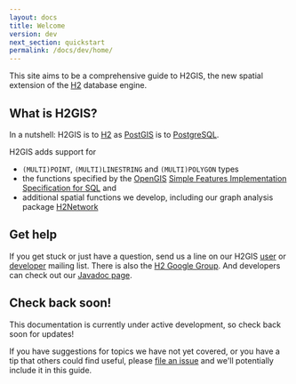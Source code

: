 ```yaml
---
layout: docs
title: Welcome
version: dev
next_section: quickstart
permalink: /docs/dev/home/
---
```


This site aims to be a comprehensive guide to H2GIS, the new spatial extension
of the [H2][] database engine.

## What is H2GIS?

In a nutshell: H2GIS is to [H2][] as [PostGIS][] is to [PostgreSQL][].

H2GIS adds support for

* `(MULTI)POINT`, `(MULTI)LINESTRING` and `(MULTI)POLYGON` types
* the functions specified by the [OpenGIS][] [Simple Features Implementation
  Specification for SQL][] and
* additional spatial functions we develop, including our graph analysis package
  [H2Network][]

## Get help

If you get stuck or just have a question, send us a line on our H2GIS [user][]
or [developer][] mailing list. There is also the [H2 Google Group][]. And
developers can check out our [Javadoc page][].

## Check back soon!

This documentation is currently under active development, so check back soon
for updates!

If you have suggestions for topics we have not yet covered, or you have a tip that others could find useful,
please [file an issue][] and we'll potentially include it in this guide.

[H2]: http://www.h2database.com/
[PostGIS]: http://postgis.net/
[PostgreSQL]: http://www.postgresql.org/
[OpenGIS]: http://www.opengeospatial.org/
[Simple Features Implementation Specification for SQL]: http://www.opengeospatial.org/standards/sfs
[Atelier SIG]: http://www.irstv.fr/
[file an issue]: http://github.com/irstv/H2GIS/issues/new
[user]: http://h2gis.1099522.n5.nabble.com/H2GIS-users-f2.html
[developer]: http://h2gis.1099522.n5.nabble.com/H2GIS-developers-f3.html
[H2 Google Group]: https://groups.google.com/forum/#!forum/h2-database
[Javadoc page]: http://javadoc.orbisgis.org/latest/h2gis/classes.html
[H2Network]: ../h2network
